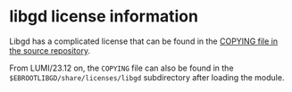 # libgd license information

Libgd has a complicated license that can be found in the
[COPYING file in the source repository](https://github.com/libgd/libgd/blob/master/COPYING).

From LUMI/23.12 on, the `COPYING` file can also be found in the
`$EBROOTLIBGD/share/licenses/libgd` subdirectory after loading the module.
